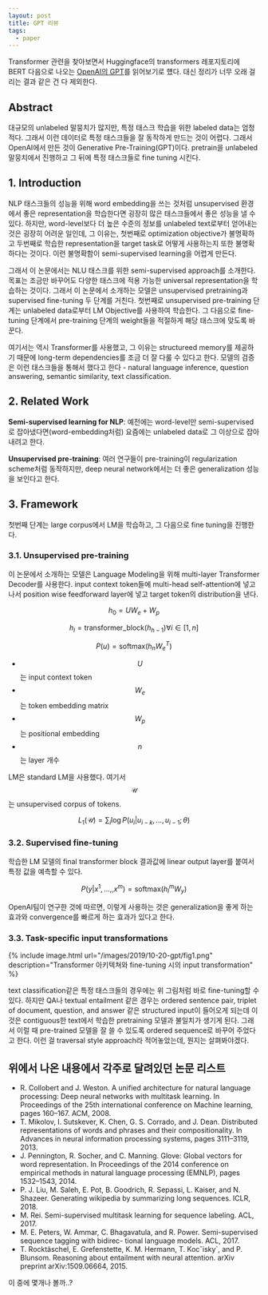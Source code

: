 ```yaml
---
layout: post
title: GPT 리뷰
tags:
  - paper
---
```


Transformer 관련을 찾아보면서 Huggingface의 transformers 레포지토리에 BERT 다음으로 나오는 [OpenAI의 GPT](https://openai.com/blog/language-unsupervised/)를 읽어보기로 헀다. 대신 정리가 너무 오래 걸리는 결과 같은 건 다 제외한다.

## Abstract

대규모의 unlabeled 말뭉치가 많지만, 특정 태스크 학습을 위한 labeled data는 엄청 적다. 그래서 이런 데이터로 특정 태스크들을 잘 동작하게 만드는 것이 어렵다. 그래서 OpenAI에서 만든 것이 Generative Pre-Training(GPT)이다. pretrain을 unlabeled 말뭉치에서 진행하고 그 뒤에 특정 태스크들로 fine tuning 시킨다.

## 1. Introduction

NLP 태스크들의 성능을 위해 word embedding을 쓰는 것처럼 unsupervised 환경에서 좋은 representation을 학습한다면 굉장히 많은 태스크들에서 좋은 성능을 낼 수 있다. 하지만, word-level보다 더 높은 수준의 정보를 unlabeled text로부터 얻어내는 것은 굉장히 어려운 일인데, 그 이유는, 첫번째로 optimization objective가 불명확하고 두번째로 학습한 representation을 target task로 어떻게 사용하는지 또한 불명확하다는 것이다. 이런 불명확함이 semi-supervised learning을 어렵게 만든다.

그래서 이 논문에서는 NLU 태스크를 위한 semi-supervised approach를 소개한다. 목표는 조금만 바꾸어도 다양한 태스크에 적용 가능한 universal representation을 학습하는 것이다. 그래서 이 논문에서 소개하는 모델은 unsupervised pretraining과 supervised fine-tuning 두 단계를 거친다. 첫번째로 unsupervised pre-training 단계는 unlabeled data로부터 LM Objective를 사용하여 학습한다. 그 다음으로 fine-tuning 단계에서 pre-training 단계의 weight들을 적절하게 해당 태스크에 맞도록 바꾼다.

여기서는 역시 Transformer를 사용했고, 그 이유는 structureed memory를 제공하기 때문에 long-term dependencies를 조금 더 잘 다룰 수 있다고 한다. 모델의 검증은 이런 태스크들을 통해서 했다고 한다 - natural language inference, question answering, semantic similarity, text classification.

## 2. Related Work

**Semi-supervised learning for NLP**: 예전에는 word-level만 semi-supervised로 잡아냈다면(word-embedding처럼) 요즘에는 unlabeled data로 그 이상으로 잡아내려고 한다.

**Unsupervised pre-training**: 여러 연구들이 pre-training이 regularization scheme처럼 동작하지만, deep neural network에서는 더 좋은 generalization 성능을 보인다고 한다.

## 3. Framework

첫번째 단계는 large corpus에서 LM을 학습하고, 그 다음으로 fine tuning을 진행한다.

### 3.1. Unsupervised pre-training

이 논문에서 소개하는 모델은 Language Modeling을 위해 multi-layer Transformer Decoder를 사용한다. input context token들에 multi-head self-attention에 넣고 나서 position wise feedforward layer에 넣고 target token의 distribution을 낸다.

$$h_0 = UW_e + W_p$$

$$h_l = \text{transformer_block} (h_{h-1}) \forall i \in [1, n]$$

$$P(u) = \text{softmax}(h_nW_e^T)$$

* $$U$$는 input context token
* $$W_e$$는 token embedding matrix
* $$W_p$$는 positional embedding
* $$n$$는 layer 개수

LM은 standard LM을 사용했다. 여기서 $$\mathcal U$$는 unsupervised corpus of tokens.

$$ L_1(\mathcal U) = \sum_i \log P(u_i\rvert u_{i-k}, ..., u_{i-1}; \theta )$$

### 3.2. Supervised fine-tuning

학습한 LM 모델의 final transformer block 결과값에 linear output layer를 붙여서 특정 값을 예측할 수 있다.

$$ P(y \rvert x^1, ...,, x^m) = \text{softmax}(h^m_l W_y)$$

OpenAI팀이 연구한 것에 따르면, 이렇게 사용하는 것은 generalization을 좋게 하는 효과와 convergence를 빠르게 하는 효과가 있다고 한다.

### 3.3. Task-specific input transformations

{% include image.html url="/images/2019/10-20-gpt/fig1.png" description="Transformer 아키텍쳐와 fine-tuning 시의 input transformation" %}

text classification같은 특정 태스크들의 경우에는 위 그림처럼 바로 fine-tuning할 수 있다. 하지만 QA나 textual entailment 같은 경우는 ordered sentence pair, triplet of document, question, and answer 같은 structured input이 들어오게 되는데 이것은 contiguous한 text에서 학습한 pretraining 모델과 불일치가 생기게 된다. 그래서 이럴 때 pre-trained 모델을 잘 쓸 수 있도록 ordered sequence로 바꾸어 주었다고 한다. 이런 걸 traversal style approach라 적어놓았는데, 뭔지는 살펴봐야겠다.

## 위에서 나온 내용에서 각주로 달려있던 논문 리스트

* R. Collobert and J. Weston. A unified architecture for natural language processing: Deep neural networks with multitask learning. In Proceedings of the 25th international conference on Machine learning, pages 160–167. ACM, 2008.
* T. Mikolov, I. Sutskever, K. Chen, G. S. Corrado, and J. Dean. Distributed representations of words and phrases and their compositionality. In Advances in neural information processing systems, pages 3111–3119, 2013.
* J. Pennington, R. Socher, and C. Manning. Glove: Global vectors for word representation. In Proceedings of the 2014 conference on empirical methods in natural language processing (EMNLP), pages 1532–1543, 2014.
* P. J. Liu, M. Saleh, E. Pot, B. Goodrich, R. Sepassi, L. Kaiser, and N. Shazeer. Generating wikipedia by summarizing long sequences. ICLR, 2018.
* M. Rei. Semi-supervised multitask learning for sequence labeling. ACL, 2017.
* M. E. Peters, W. Ammar, C. Bhagavatula, and R. Power. Semi-supervised sequence tagging with bidirec- tional language models. ACL, 2017.
* T. Rocktäschel, E. Grefenstette, K. M. Hermann, T. Kocˇisky`, and P. Blunsom. Reasoning about entailment with neural attention. arXiv preprint arXiv:1509.06664, 2015.

이 중에 몇개나 볼까..?
